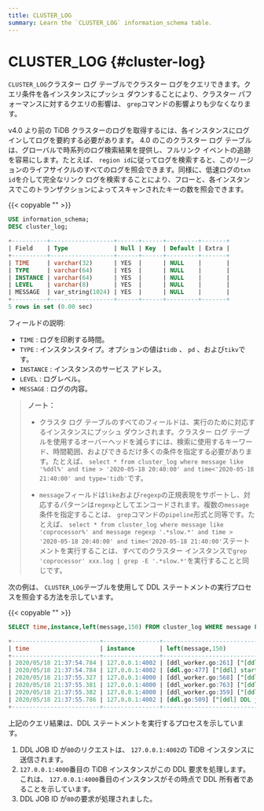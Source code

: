 ```yaml
---
title: CLUSTER_LOG
summary: Learn the `CLUSTER_LOG` information_schema table.
---
```


# CLUSTER_LOG {#cluster-log}

`CLUSTER_LOG`クラスター ログ テーブルでクラスター ログをクエリできます。クエリ条件を各インスタンスにプッシュ ダウンすることにより、クラスター パフォーマンスに対するクエリの影響は、 `grep`コマンドの影響よりも少なくなります。

v4.0 より前の TiDB クラスターのログを取得するには、各インスタンスにログインしてログを要約する必要があります。 4.0 のこのクラスター ログ テーブルは、グローバルで時系列のログ検索結果を提供し、フルリンク イベントの追跡を容易にします。たとえば、 `region id`に従ってログを検索すると、このリージョンのライフサイクルのすべてのログを照会できます。同様に、低速ログの`txn id`を介して完全なリンク ログを検索することにより、フローと、各インスタンスでこのトランザクションによってスキャンされたキーの数を照会できます。

{{< copyable "" >}}

```sql
USE information_schema;
DESC cluster_log;
```

```sql
+----------+------------------+------+------+---------+-------+
| Field    | Type             | Null | Key  | Default | Extra |
+----------+------------------+------+------+---------+-------+
| TIME     | varchar(32)      | YES  |      | NULL    |       |
| TYPE     | varchar(64)      | YES  |      | NULL    |       |
| INSTANCE | varchar(64)      | YES  |      | NULL    |       |
| LEVEL    | varchar(8)       | YES  |      | NULL    |       |
| MESSAGE  | var_string(1024) | YES  |      | NULL    |       |
+----------+------------------+------+------+---------+-------+
5 rows in set (0.00 sec)
```

フィールドの説明:

-   `TIME` : ログを印刷する時間。
-   `TYPE` : インスタンスタイプ。オプションの値は`tidb` 、 `pd` 、および`tikv`です。
-   `INSTANCE` : インスタンスのサービス アドレス。
-   `LEVEL` : ログレベル。
-   `MESSAGE` : ログの内容。

> **ノート：**
>
> -   クラスタ ログ テーブルのすべてのフィールドは、実行のために対応するインスタンスにプッシュ ダウンされます。クラスター ログ テーブルを使用するオーバーヘッドを減らすには、検索に使用するキーワード、時間範囲、およびできるだけ多くの条件を指定する必要があります。たとえば、 `select * from cluster_log where message like '%ddl%' and time > '2020-05-18 20:40:00' and time<'2020-05-18 21:40:00' and type='tidb'`です。
>
> -   `message`フィールドは`like`および`regexp`の正規表現をサポートし、対応するパターンは`regexp`としてエンコードされます。複数の`message`条件を指定することは、 `grep`コマンドの`pipeline`形式と同等です。たとえば、 `select * from cluster_log where message like 'coprocessor%' and message regexp '.*slow.*' and time > '2020-05-18 20:40:00' and time<'2020-05-18 21:40:00'`ステートメントを実行することは、すべてのクラスター インスタンスで`grep 'coprocessor' xxx.log | grep -E '.*slow.*'`を実行することと同じです。

次の例は、 `CLUSTER_LOG`テーブルを使用して DDL ステートメントの実行プロセスを照会する方法を示しています。

{{< copyable "" >}}

```sql
SELECT time,instance,left(message,150) FROM cluster_log WHERE message LIKE '%ddl%job%ID.80%' AND type='tidb' AND time > '2020-05-18 20:40:00' AND time < '2020-05-18 21:40:00'
```

```sql
+-------------------------+----------------+--------------------------------------------------------------------------------------------------------------------------------------------------------+
| time                    | instance       | left(message,150)                                                                                                                                      |
+-------------------------+----------------+--------------------------------------------------------------------------------------------------------------------------------------------------------+
| 2020/05/18 21:37:54.784 | 127.0.0.1:4002 | [ddl_worker.go:261] ["[ddl] add DDL jobs"] ["batch count"=1] [jobs="ID:80, Type:create table, State:none, SchemaState:none, SchemaID:1, TableID:79, Ro |
| 2020/05/18 21:37:54.784 | 127.0.0.1:4002 | [ddl.go:477] ["[ddl] start DDL job"] [job="ID:80, Type:create table, State:none, SchemaState:none, SchemaID:1, TableID:79, RowCount:0, ArgLen:1, start |
| 2020/05/18 21:37:55.327 | 127.0.0.1:4000 | [ddl_worker.go:568] ["[ddl] run DDL job"] [worker="worker 1, tp general"] [job="ID:80, Type:create table, State:none, SchemaState:none, SchemaID:1, Ta |
| 2020/05/18 21:37:55.381 | 127.0.0.1:4000 | [ddl_worker.go:763] ["[ddl] wait latest schema version changed"] [worker="worker 1, tp general"] [ver=70] ["take time"=50.809848ms] [job="ID:80, Type: |
| 2020/05/18 21:37:55.382 | 127.0.0.1:4000 | [ddl_worker.go:359] ["[ddl] finish DDL job"] [worker="worker 1, tp general"] [job="ID:80, Type:create table, State:synced, SchemaState:public, SchemaI |
| 2020/05/18 21:37:55.786 | 127.0.0.1:4002 | [ddl.go:509] ["[ddl] DDL job is finished"] [jobID=80]                                                                                                  |
+-------------------------+----------------+--------------------------------------------------------------------------------------------------------------------------------------------------------+
```

上記のクエリ結果は、DDL ステートメントを実行するプロセスを示しています。

1.  DDL JOB ID が`80`のリクエストは、 `127.0.0.1:4002`の TiDB インスタンスに送信されます。
2.  `127.0.0.1:4000`番目の TiDB インスタンスがこの DDL 要求を処理します。これは、 `127.0.0.1:4000`番目のインスタンスがその時点で DDL 所有者であることを示しています。
3.  DDL JOB ID が`80`の要求が処理されました。
